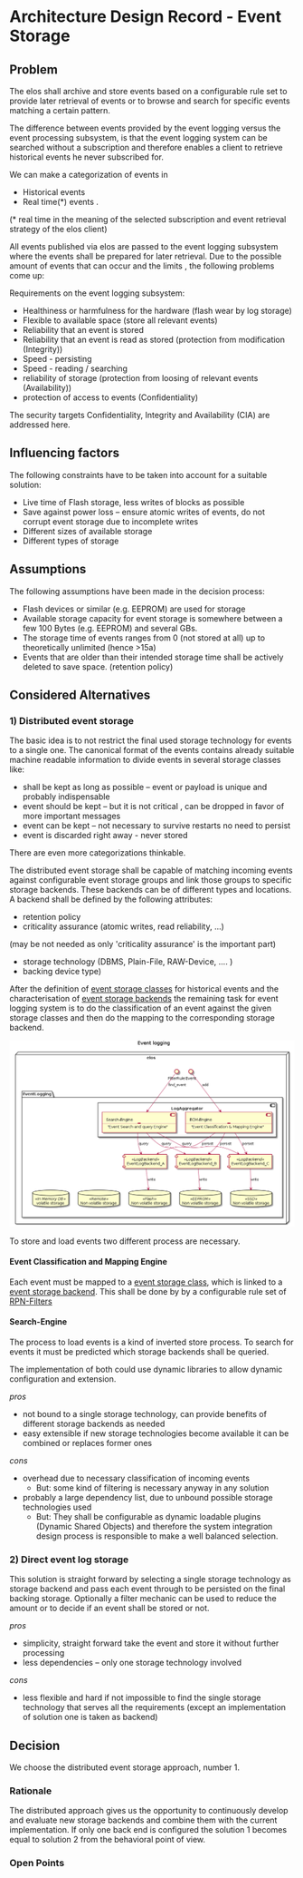 # Architecture Design Record - Event Storage

## Problem

The elos shall archive and store events based on a configurable rule set to
provide later retrieval of events or to browse and search for
specific events matching a certain pattern.

The difference between events provided by the event logging versus the event
processing subsystem, is that the event logging system can be searched without
a subscription and therefore enables a client to retrieve historical events he
never subscribed for.

We can make a categorization of events in
* Historical events
* Real time(\*) events
.

(\* real time in the meaning of the selected subscription and event retrieval strategy of the elos client)

All events published via elos are passed to the event logging subsystem where
the events shall be prepared for later retrieval.
Due to the possible amount of events that can occur and the limits , the following problems come up:

Requirements on the event logging subsystem:

* Healthiness or harmfulness for the hardware (flash wear by log storage)
* Flexible to available space (store all relevant events)
* Reliability that an event is stored
* Reliability that an event is read as stored (protection from modification (Integrity))
* Speed - persisting
* Speed - reading / searching
* reliability of storage (protection from loosing of relevant events (Availability))
* protection of access to events (Confidentiality)

The security targets Confidentiality, Integrity and Availability (CIA) are addressed here.

## Influencing factors

The following constraints have to be taken into account for a suitable solution:

* Live time of Flash storage, less writes of blocks as possible
* Save against power loss – ensure atomic writes of events, do not corrupt event storage due to incomplete writes
* Different sizes of available storage
* Different types of storage


## Assumptions

The following assumptions have been made in the decision process:
* Flash devices or similar (e.g. EEPROM) are used for storage
* Available storage capacity for event storage is somewhere between a few 100 Bytes (e.g. EEPROM) and several GBs.
* The storage time of events ranges from 0 (not stored at all) up to theoretically unlimited (hence >15a)
* Events that are older than their intended storage time shall be actively deleted to save space. (retention policy)


## Considered Alternatives

### 1) Distributed event storage

The basic idea is to not restrict the final used storage technology for events
to a single one. The canonical format of the events contains already suitable
machine readable information to divide events in several storage classes like:

* shall be kept as long as possible – event or payload is unique and probably indispensable
* event should be kept – but it is not critical , can be dropped in favor of more important messages
* event can be kept – not necessary to survive restarts no need to persist
* event is discarded right away - never stored

There are even more categorizations thinkable.

The distributed event storage shall be capable of matching incoming events
against configurable event storage groups and link those groups to specific
storage backends. These backends can be of different types and locations. A
backend shall be defined by the following attributes:

* retention policy
* criticality assurance (atomic writes, read reliability, ...)

(may be not needed as only 'criticality assurance' is the important part)
* storage technology (DBMS, Plain-File, RAW-Device, .... )
* backing device type)

After the definition of [event storage classes](event_storage_class.md) for
historical events and the characterisation of [event storage
backends](event_storage_backends.md) the remaining task for event logging
system is to do the classification of an event against the given storage
classes and then do the mapping to the corresponding storage backend.

![overview distributed event log storage](/documentation/images/adr_distributed_event_log_storage.png)


To store and load events two different process are necessary.

#### Event Classification and Mapping Engine

Each event must be mapped to a [event storage class](event_storage_class.md),
which is linked to a [event storage backend](event_storage_backends.md). This
shall be done by by a configurable rule set of
[RPN-Filters](/src/components/rpnfilter/index)

#### Search-Engine

The process to load events is a kind of inverted store process. To search for events it must be predicted which storage backends shall be queried.

The implementation of both could use dynamic libraries to allow dynamic configuration and extension.


*pros*
* not bound to a single storage technology, can provide benefits of different storage backends as needed
* easy extensible if new storage technologies become available it can be combined or replaces former ones

*cons*
* overhead due to necessary classification of incoming events
    * But: some kind of filtering is necessary anyway in any solution
* probably a large dependency list, due to unbound possible storage technologies used
    * But: They shall be configurable as dynamic loadable plugins (Dynamic Shared
   Objects) and therefore the system integration design process is responsible
   to make a well balanced selection.


### 2) Direct event log storage

This solution is straight forward by selecting a single storage technology as
storage backend and pass each event through to be persisted on the final
backing storage. Optionally a filter mechanic can be used to reduce the amount
or to decide if an event shall be stored or not.

*pros*
* simplicity, straight forward take the event and store it without further processing
* less dependencies – only one storage technology involved

*cons*
* less flexible and hard if not impossible to find the single storage technology that serves all the requirements (except an implementation of solution one is taken as backend)

## Decision

We choose the distributed event storage approach, number 1.

### Rationale

The distributed approach gives us the opportunity to continuously develop and
evaluate new storage backends and combine them with the current implementation.
If only one back end is configured the solution 1 becomes equal to solution 2
from the behavioral point of view.

### Open Points

